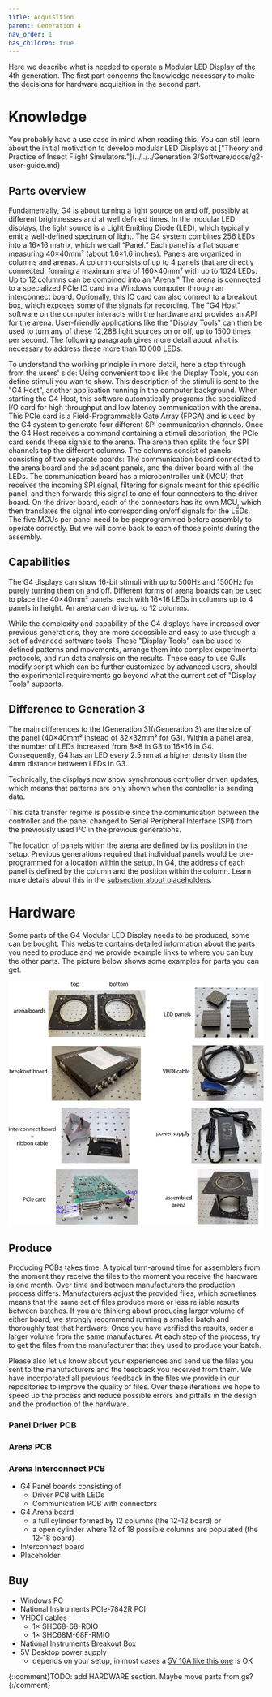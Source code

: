 ```yaml
---
title: Acquisition
parent: Generation 4
nav_order: 1
has_children: true
---
```


Here we describe what is needed to operate a Modular LED Display of the 4th generation. The first part concerns the knowledge necessary to make the decisions for hardware acquisition in the second part.

# Knowledge

You probably have a use case in mind when reading this. You can still learn about the initial motivation to develop modular LED Displays at ["Theory and Practice of Insect Flight Simulators."](../../../Generation 3/Software/docs/g2-user-guide.md)

## Parts overview

Fundamentally, G4 is about turning a light source on and off, possibly at different brightnesses and at well defined times. In the modular LED displays, the light source is a Light Emitting Diode (LED), which typically emit a well-defined spectrum of light. The G4 system combines 256 LEDs into a 16×16 matrix, which we call “Panel.” Each panel is a flat square measuring 40×40mm² (about 1.6×1.6 inches). Panels are organized in columns and arenas. A column consists of up to 4 panels that are directly connected, forming a maximum area of 160×40mm² with up to 1024 LEDs. Up to 12 columns can be combined into an "Arena." The arena is connected to a specialized PCIe IO card in a Windows computer through an interconnect board. Optionally, this IO card can also connect to a breakout box, which exposes some of the signals for recording. The "G4 Host" software on the computer interacts with the hardware and provides an API for the arena. User-friendly applications like the "Display Tools" can then be used to turn any of these 12,288 light sources on or off, up to 1500 times per second. The following paragraph gives more detail about what is necessary to address these more than 10,000 LEDs.

To understand the working principle in more detail, here a step through from the users' side: Using convenient tools like the Display Tools, you can define stimuli you wan to show. This description of the stimuli is sent to the "G4 Host", another application running in the computer background. When starting the G4 Host, this software automatically programs the specialized I/O card for high throughput and low latency communication with the arena. This PCIe card is a Field-Programmable Gate Array (FPGA) and is used by the G4 system to generate four different SPI communication channels. Once the G4 Host receives a command containing a stimuli description, the PCIe card sends these signals to the arena. The arena then splits the four SPI channels top the different columns. The columns consist of panels consisting of two separate boards: The communication board connected to the arena board and the adjacent panels, and the driver board with all the LEDs. The communication board has a microcontroller unit (MCU) that receives the incoming SPI signal, filtering for signals meant for this specific panel, and then forwards this signal to one of four connectors to the driver board. On the driver board, each of the connectors has its own MCU, which then translates the signal into corresponding on/off signals for the LEDs. The five MCUs per panel need to be preprogrammed before assembly to operate correctly. But we will come back to each of those points during the assembly.

## Capabilities

The G4 displays can show 16-bit stimuli with up to 500Hz and 1500Hz for purely turning them on and off. Different forms of arena boards can be used to place the 40×40mm² panels, each with 16×16 LEDs in columns up to 4 panels in height. An arena can drive up to 12 columns.

While the complexity and capability of the G4 displays have increased over previous generations, they are more accessible and easy to use through a set of advanced software tools. These "Display Tools" can be used to defined patterns and movements, arrange them into complex experimental protocols, and run data analysis on the results. These easy to use GUIs modify script which can be further customized by advanced users, should the experimental requirements go beyond what the current set of "Display Tools" supports.

## Difference to Generation 3

The main differences to the [Generation 3](/Generation 3) are the size of the panel (40×40mm² instead of 32×32mm² for G3). Within a panel area, the number of LEDs increased from 8×8 in G3 to 16×16 in G4. Consequently, G4 has an LED every 2.5mm at a higher density than the 4mm distance between LEDs in G3.

Technically, the displays now show synchronous controller driven updates, which means that patterns are only shown when the controller is sending data. 

This data transfer regime is possible since the communication between the controller and the panel changed to  Serial Peripheral Interface (SPI) from the previously used I²C in the previous generations.

The location of panels within the arena are defined by its position in the setup. Previous generations required that individual panels would be pre-programmed for a location within the setup. In G4, the address of each panel is defined by the column and the position within the column. Learn more details about this in the [subsection about placeholders](#placeholder).

# Hardware

Some parts of the G4 Modular LED Display needs to be produced, some can be bought. This website contains detailed information about the parts you need to produce and we provide example links to where you can buy the other parts. The picture below shows some examples for parts you can get.

![example parts](../assets/G4_hardware-overview.jpg)

## Produce

Producing PCBs takes time. A typical turn-around time for assemblers from the moment they receive the files to the moment you receive the hardware is one month. Over time and between manufacturers the production process differs. Manufacturers adjust the provided files, which sometimes means that the same set of files produce more or less reliable results between batches. If you are thinking about producing larger volume of either board, we strongly recommend running a smaller batch and thoroughly test that hardware. Once you have verified the results, order a larger volume from the same manufacturer. At each step of the process, try to get the files from the manufacturer that they used to produce your batch.

Please also let us know about your experiences and send us the files you sent to the manufacturers and the feedback you received from them. We have incorporated all previous feedback in the files we provide in our repositories to improve the quality of files. Over these iterations we hope to speed up the process and reduce possible errors and pitfalls in the design and the production of the hardware.



### Panel Driver PCB

### Arena PCB

### Arena Interconnect PCB

- G4 Panel boards consisting of
  - Driver PCB with LEDs
  - Communication PCB with connectors
- G4 Arena board
  - a full cylinder formed by 12 columns (the 12-12 board) or
  - a open cylinder where 12 of 18 possible columns are populated (the 12-18 board)
- Interconnect board
- Placeholder

## Buy

- Windows PC
- National Instruments PCIe-7842R PCI
- VHDCI cables
  - 1× SHC68-68-RDIO
  - 1× SHC68M-68F-RMIO
- National Instruments Breakout Box
- 5V Desktop power supply
  - depends on your setup, in most cases a [5V 10A like this one](https://www.adafruit.com/product/658) is OK

{::comment}TODO: add HARDWARE section. Maybe move parts from gs?{:/comment}

